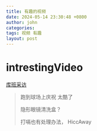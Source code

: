 ```yaml
---
title: 有趣的视频
date: 2024-05-14 23:30:48 +0800
author: john
categories:
tags: 视频 有趣
layout: post
---
```


# intrestingVideo

[库班采访](https://www.youtube.com/watch?v=PXYUK3ontPo)

> 跑到球场上庆祝 太酷了
>
> 隐形眼镜清洗盒？
>
> 打嗝也有处理办法， HiccAway
